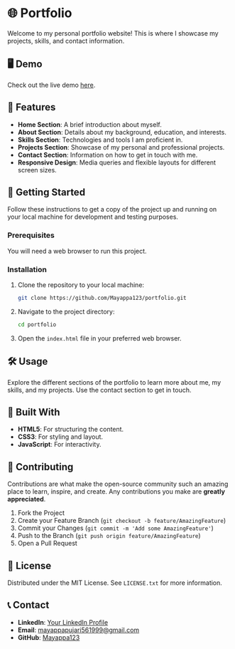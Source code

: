 # 🌐 Portfolio

Welcome to my personal portfolio website! This is where I showcase my projects, skills, and contact information.

## 🖥️ Demo

Check out the live demo [here](https://mayappa123.github.io/Portfolio/).

## 🌟 Features

- **Home Section**: A brief introduction about myself.
- **About Section**: Details about my background, education, and interests.
- **Skills Section**: Technologies and tools I am proficient in.
- **Projects Section**: Showcase of my personal and professional projects.
- **Contact Section**: Information on how to get in touch with me.
- **Responsive Design**: Media queries and flexible layouts for different screen sizes.

## 🚀 Getting Started

Follow these instructions to get a copy of the project up and running on your local machine for development and testing purposes.

### Prerequisites

You will need a web browser to run this project.

### Installation

1. Clone the repository to your local machine:

    ```sh
    git clone https://github.com/Mayappa123/portfolio.git
    ```

2. Navigate to the project directory:

    ```sh
    cd portfolio
    ```

3. Open the `index.html` file in your preferred web browser.

## 🛠️ Usage

Explore the different sections of the portfolio to learn more about me, my skills, and my projects. Use the contact section to get in touch.

## 🎨 Built With

- **HTML5**: For structuring the content.
- **CSS3**: For styling and layout.
- **JavaScript**: For interactivity.

## 🤝 Contributing

Contributions are what make the open-source community such an amazing place to learn, inspire, and create. Any contributions you make are **greatly appreciated**.

1. Fork the Project
2. Create your Feature Branch (`git checkout -b feature/AmazingFeature`)
3. Commit your Changes (`git commit -m 'Add some AmazingFeature'`)
4. Push to the Branch (`git push origin feature/AmazingFeature`)
5. Open a Pull Request

## 📄 License

Distributed under the MIT License. See `LICENSE.txt` for more information.

## 📞 Contact

- **LinkedIn**: [Your LinkedIn Profile](https://www.linkedin.com/in/mayappapujari1999/)
- **Email**: [mayappapujari561999@gmail.com](mailto:mayappapujari561999@gmail.com)
- **GitHub**: [Mayappa123](https://github.com/Mayappa123)
